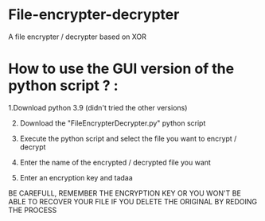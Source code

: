 # File-encrypter-decrypter
A file encrypter / decrypter based on XOR


# How to use the GUI version of the python script ? : 


1.Download python 3.9 (didn't tried the other versions)

2. Download the "FileEncrypterDecrypter.py" python script

4. Execute the python script and select the file you want to encrypt / decrypt

6. Enter the name of the encrypted / decrypted file you want

8. Enter an encryption key and tadaa

BE CAREFULL, REMEMBER THE ENCRYPTION KEY OR YOU WON'T BE ABLE TO RECOVER YOUR FILE IF YOU DELETE THE ORIGINAL BY REDOING THE PROCESS
